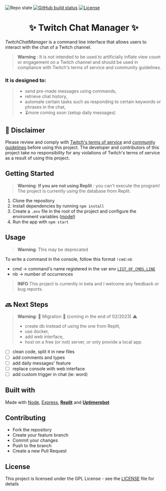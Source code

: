![Repo state](https://img.shields.io/badge/State-Migration-f50730?style=plastic)
[![GitHub build status](https://img.shields.io/github/actions/workflow/status/jeremy-serenne/twitch-chat-manager/codeql.yml?label=Build&style=plastic)](https://github.com/jeremy-serenne/twitch-chat-manager/actions?query=branch:main)
[![License](https://img.shields.io/badge/License-GPL-yellow.svg?style=plastic)](https://opensource.org/licenses)

<h1 align="center">✨ Twitch Chat Manager ✨</h1>

*TwitchChatManager* is a command line interface that allows users to interact with the chat of a Twitch channel.

> **Warning** : It is not intended to be used to artificially inflate view count or engagement on a Twitch channel and should be used in compliance with Twitch's terms of service and community guidelines.

### It is designed to:
> - send pre-made messages using commands,
> - retrieve chat history,
> - automate certain tasks such as responding to certain keywords or phrases in the chat,
> - ⏳more coming soon (setup daily messages)

## 📜 Disclaimer

Please review and comply with [Twitch's terms of service](https://www.twitch.tv/p/en/legal/terms-of-service/#12-third-party-content) and [community guidelines](https://safety.twitch.tv/s/article/Community-Guidelines) before using this project. The developer and contributors of this project take no responsibility for any violations of Twitch's terms of service as a result of using this project.

## Getting Started

> **Warning**: **If you are not using Replit** : you can't execute the program! The project is currently using the database from Replit.

1. Clone the repository
2. Install dependencies by running `npm install`
3. Create a `.env` file in the root of the project and configure the environment variables ([model](model.env))
4. Run the app with `npm start`

## Usage 

> **Warning**: This may be deprecated

To write a command in the console, follow this format `!cmd:nb`
- cmd -> command's name registered in the var env [`LIST_OF_CMDS_LINE`](model.env)
- nb -> number of occurrences

> **INFO** This project is currently in beta and I welcome any feedback or bug reports.

## 🔜 Next Steps

> **Warning**: 🛑 Migration 🛑 (coming in the end of 02/2023) :warning:
> - create db instead of using the one from Replit,
> - use docker,
> - add web interface,
> - host on a free (or not) server, or only provide a local app.

- [ ] clean code, split it in new files
- [ ] add comments and types
- [ ] add daily messages' feature
- [ ] replace console with web interface
- [ ] add custom trigger in chat (ie: word)

## Built with

Made with [Node](https://nodejs.org/en/), [Express](https://expressjs.com/), [**Replit**](https://replit.com/@jeremy-serenne/viewer-twitch-bot) and [**Uptimerobot**](https://uptimerobot.com/)

## Contributing

- Fork the repository
- Create your feature branch
- Commit your changes
- Push to the branch
- Create a new Pull Request

## License

This project is licensed under the GPL License - see the [LICENSE](LICENSE) file for details
